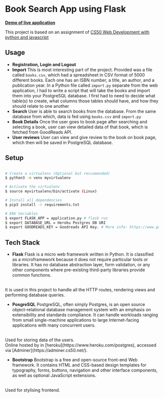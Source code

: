 # Book Search App using Flask

[**Demo of live application**](https://cs50-books-hkamboj.herokuapp.com/) 


This project is based on an assignment of 
[CS50 Web Development with python and javascript](https://www.edx.org/course/cs50s-web-programming-with-python-and-javascript)



## Usage

* **Registration, Login and Logout** 
* **Import** This is most interesting part of the project. Provided was a file called `books.csv`,
 which had a spreadsheet in CSV format of 5000 different books. Each one has an ISBN number, a title, an author, 
 and a publication year. In a Python file called  `import.py` separate from the web application, I had to write 
 a script that will take the books and import them into your PostgreSQL database. I first had to need 
 to decide what table(s) to create, what columns those tables should have, and how they should relate to one another
* **Search**  User is able to search books from the database. From the same database from which, data is fed using `books.csv`
and `import.py`
*  **Book Details** Once the user goes to book page after searching and selecting a book, user can view detailed data
of that book, which is fetched from GoodReads API.
*  **User reviews**  User can view and give review to the book on book page, which then will be saved in PostgreSQL database.


##  Setup

```bash

# Create a virtualenv (Optional but reccomended)
$ python3 -m venv myvirtualenv

# Activate the virtualenv
$ source myvirtualenv/bin/activate (Linux)

# Install all dependencies
$ pip3 install -r requirements.txt

# ENV Variables
$ export FLASK_APP = application.py # flask run
$ export DATABASE_URL = Heroku Postgres DB URI
$ export GOODREADS_KEY = Goodreads API Key. # More info: https://www.goodreads.com/api
```

##  Tech Stack

-  **Flask**  Flask is a micro web framework written in Python. It is classified as a microframework
 because it does not require particular tools or libraries. It has no database abstraction layer, 
 form validation, or any other components where pre-existing third-party libraries provide common functions. 
 <br>
 It is used in this project to handle all the HTTP routes, rendering views and performing database queries.
 
-  **PosgreSQL**  PostgreSQL, often simply Postgres, is an open source object-relational database management system with an 
emphasis on extensibility and standards compliance. It can handle workloads ranging from small single-machine 
applications to large Internet-facing applications with many concurrent users.
 <br>
 Used for storing data of the users. <br>
 Online hosted by in [heroku](https://www.heroku.com/postgres), accessed via [Adminer](https://adminer.cs50.net/).
 
 - **Bootstrap**  Bootstrap is a free and open-source front-end Web framework. It contains HTML and CSS-based design templates 
 for typography, forms, buttons, navigation and other interface components, 
 as well as optional JavaScript extensions.
  <br>
  Used for stylising frontend.
 
 
 
 